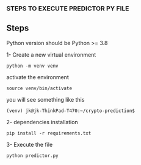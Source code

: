 ### STEPS TO EXECUTE PREDICTOR PY FILE

## Steps

Python version should be Python >= 3.8

1- Create a new virtual environment
    
    python -m venv venv
activate the environment

    source venv/bin/activate

you will see something like this

    (venv) jk@jk-ThinkPad-T470:~/crypto-prediction$ 

2- dependencies installation

    pip install -r requirements.txt

3- Execute the file 

    python predictor.py
